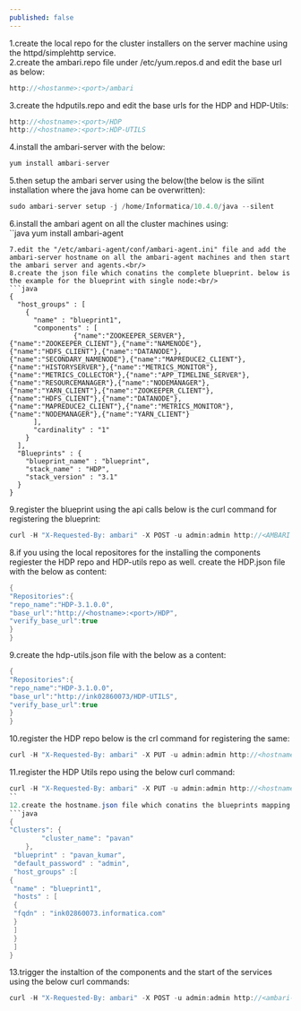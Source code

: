 ```yaml
---
published: false
---
```


1.create the local repo for the cluster installers on the server machine using the httpd/simplehttp service.<br/>
2.create the ambari.repo file under /etc/yum.repos.d and edit the base url as below:<br/>
```java
http://<hostanme>:<port>/ambari
```
3.create the hdputils.repo and edit the base urls for the HDP and HDP-Utils:<br/>
```java
http://<hostname>:<port>/HDP
http://<hostname>:<port>:HDP-UTILS
```
4.install the ambari-server with the below:<br/>
```java
yum install ambari-server
```
5.then setup the ambari server using the below(the below is the silint installation where the java home can be overwritten):<br/>
```java
sudo ambari-server setup -j /home/Informatica/10.4.0/java --silent
```
6.install the ambari agent on all the cluster machines using:<br/>
``java
yum install ambari-agent
```
7.edit the "/etc/ambari-agent/conf/ambari-agent.ini" file and add the ambari-server hostname on all the ambari-agent machines and then start the ambari server and agents.<br/>
8.create the json file which conatins the complete blueprint. below is the example for the blueprint with single node:<br/>
```java
{
  "host_groups" : [
    {
      "name" : "blueprint1",
      "components" : [
                {"name":"ZOOKEEPER_SERVER"},{"name":"ZOOKEEPER_CLIENT"},{"name":"NAMENODE"},{"name":"HDFS_CLIENT"},{"name":"DATANODE"},{"name":"SECONDARY_NAMENODE"},{"name":"MAPREDUCE2_CLIENT"},{"name":"HISTORYSERVER"},{"name":"METRICS_MONITOR"},{"name":"METRICS_COLLECTOR"},{"name":"APP_TIMELINE_SERVER"},{"name":"RESOURCEMANAGER"},{"name":"NODEMANAGER"},{"name":"YARN_CLIENT"},{"name":"ZOOKEEPER_CLIENT"},{"name":"HDFS_CLIENT"},{"name":"DATANODE"},{"name":"MAPREDUCE2_CLIENT"},{"name":"METRICS_MONITOR"},{"name":"NODEMANAGER"},{"name":"YARN_CLIENT"}
      ],
      "cardinality" : "1"
    }
  ],
  "Blueprints" : {
    "blueprint_name" : "blueprint",
    "stack_name" : "HDP",
    "stack_version" : "3.1"
  }
}
```
9.register the blueprint using the api calls below is the curl command for registering the blueprint:<br/>
```java
curl -H "X-Requested-By: ambari" -X POST -u admin:admin http://<AMBARI SERVER HOST>:8080/api/v1/blueprints/<BLUEPRINT NAME> -d @<blueprint filename>.json
```
8.if you using the local repositores for the installing the components regiester the HDP repo and HDP-utils repo as well. create the HDP.json file with the below as content:<br/>
```java
{
"Repositories":{
"repo_name":"HDP-3.1.0.0",
"base_url":"http://<hostname>:<port>/HDP",
"verify_base_url":true
}
}
```
9.create the hdp-utils.json file with the below as a content:
```java
{
"Repositories":{
"repo_name":"HDP-3.1.0.0",
"base_url":"http://ink02860073/HDP-UTILS",
"verify_base_url":true
}
}
```
10.register the HDP repo below is the crl command for registering the same:<br/>
```java
curl -H "X-Requested-By: ambari" -X PUT -u admin:admin http://<hostname>:8080/api/v1/stacks/HDP/versions/3.1/operating_systems/redhat7/repositories/HDP-3.1 -d @HDP.json
```
11.register the HDP Utils repo using the below curl command:<br/>
```java
curl -H "X-Requested-By: ambari" -X PUT -u admin:admin http://<hostname>:8080/api/v1/stacks/HDP/versions/3.1/operating_systems/redhat7/repositories/HDP-UTILS-1.1.0.22 -d @hdp-utils.json
``
12.create the hostname.json file which conatins the blueprints mapping for all the hosts below is the ebample:<br/>
```java
{
"Clusters": {
        "cluster_name": "pavan"
    },
 "blueprint" : "pavan_kumar",
 "default_password" : "admin",
 "host_groups" :[
{
 "name" : "blueprint1",
 "hosts" : [
 {
 "fqdn" : "ink02860073.informatica.com"
 }
 ]
 }
 ]
}
```
13.trigger the instaltion of the components and the start of the services using the below curl commands:<br/>
```java
curl -H "X-Requested-By: ambari" -X POST -u admin:admin http://<ambari-host>:8080/api/v1/clusters/<new-cluster-name>; -d @hostmapping.json
```
